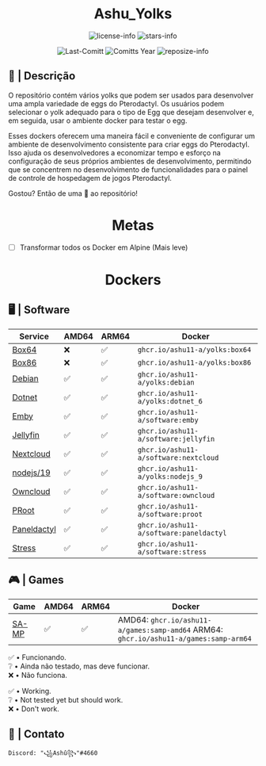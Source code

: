 <div align="center">

# Ashu_Yolks

![license-info](https://img.shields.io/github/license/Ashu11-A/Ashu_Yolks?logo=gnu&style=for-the-badge&colorA=302D41&colorB=f9e2af&logoColor=f9e2af)
![stars-info](https://img.shields.io/github/stars/Ashu11-A/Ashu_Yolks?colorA=302D41&colorB=f9e2af&style=for-the-badge)

![Last-Comitt](https://img.shields.io/github/last-commit/Ashu11-A/Ashu_Yolks?style=for-the-badge&colorA=302D41&colorB=b4befe)
![Comitts Year](https://img.shields.io/github/commit-activity/y/Ashu11-A/Ashu_Yolks?style=for-the-badge&colorA=302D41&colorB=f9e2af&logoColor=f9e2af)
![reposize-info](https://img.shields.io/github/repo-size/Ashu11-A/Ashu_Yolks?style=for-the-badge&colorA=302D41&colorB=89dceb)

</div>
<div align="left">

## 📃 | Descrição

O repositório contém vários yolks que podem ser usados para desenvolver uma ampla variedade de eggs do Pterodactyl. Os usuários podem selecionar o yolk adequado para o tipo de Egg que desejam desenvolver e, em seguida, usar o ambiente docker para testar o egg.

Esses dockers oferecem uma maneira fácil e conveniente de configurar um ambiente de desenvolvimento consistente para criar eggs do Pterodactyl. Isso ajuda os desenvolvedores a economizar tempo e esforço na configuração de seus próprios ambientes de desenvolvimento, permitindo que se concentrem no desenvolvimento de funcionalidades para o painel de controle de hospedagem de jogos Pterodactyl.

Gostou? Então de uma 🌟 ao repositório!

<div align="center">

# Metas

</div>

- [ ] Transformar todos os Docker em Alpine (Mais leve)

</div>
<div align="center">

# Dockers

</div>

## 🖥 | Software
| Service | AMD64 | ARM64 | Docker |
|--|--|--|--|
| [Box64](https://github.com/Ashu11-A/Ashu_Yolks/tree/main/Box64) | ❌ | ✅ | ``ghcr.io/ashu11-a/yolks:box64`` |
| [Box86](https://github.com/Ashu11-A/Ashu_Yolks/tree/main/Box86) | ❌ | ✅ | ``ghcr.io/ashu11-a/yolks:box86`` |
| [Debian](https://github.com/Ashu11-A/Ashu_Yolks/tree/main/Debian) | ✅ | ✅ | ``ghcr.io/ashu11-a/yolks:debian`` |
| [Dotnet](https://github.com/Ashu11-A/Ashu_Yolks/tree/main/Dotnet) | ✅ | ✅ | ``ghcr.io/ashu11-a/yolks:dotnet_6`` |
| [Emby](https://github.com/Ashu11-A/Ashu_Yolks/tree/main/Software/Emby) | ✅ | ✅ | ``ghcr.io/ashu11-a/software:emby`` |
| [Jellyfin](https://github.com/Ashu11-A/Ashu_Yolks/tree/main/Software/Jellyfin) | ✅ | ✅ | ``ghcr.io/ashu11-a/software:jellyfin`` |
| [Nextcloud](https://github.com/Ashu11-A/Ashu_Yolks/tree/main/Software/Nextcloud) | ✅ | ✅ | ``ghcr.io/ashu11-a/software:nextcloud`` |
| [nodejs/19](https://github.com/Ashu11-A/Ashu_Yolks/tree/main/nodejs/19) | ✅ | ✅ | ``ghcr.io/ashu11-a/yolks:nodejs_9`` |
| [Owncloud](https://github.com/Ashu11-A/Ashu_Yolks/tree/main/Software/Owncloud) | ✅ | ✅ | ``ghcr.io/ashu11-a/software:owncloud`` |
| [PRoot](https://github.com/Ashu11-A/Ashu_Yolks/tree/main/Software/PRoot) | ✅ | ✅ | ``ghcr.io/ashu11-a/software:proot`` |
| [Paneldactyl](https://github.com/Ashu11-A/Ashu_Yolks/tree/main/Software/Paneldactyl) | ✅ | ✅ | ``ghcr.io/ashu11-a/software:paneldactyl`` |
| [Stress](https://github.com/Ashu11-A/Ashu_Yolks/tree/main/Software/Stress) | ✅ | ✅ | ``ghcr.io/ashu11-a/software:stress`` |


## 🎮 | Games
| Game | AMD64 | ARM64 | Docker |
|--|--|--|--|
| [SA-MP](https://github.com/Ashu11-A/Ashu_Yolks/tree/main/Games/SA-MP) | ✅ | ✅ | AMD64: ``ghcr.io/ashu11-a/games:samp-amd64`` ARM64: ``ghcr.io/ashu11-a/games:samp-arm64`` |


✅ • Funcionando.    
❔ • Ainda não testado, mas deve funcionar.  
❌ • Não funciona.   


✅ • Working.   
❔ • Not tested yet but should work.  
❌ • Don't work. 

## 📁 | Contato

```Discord: "꧁Ashû꧂"#4660```

